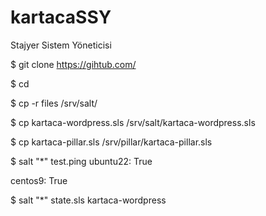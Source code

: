 # kartacaSSY
Stajyer Sistem Yöneticisi

$ git clone https://gihtub.com/<repo>

$ cd <repo>

$ cp -r files /srv/salt/

$ cp kartaca-wordpress.sls /srv/salt/kartaca-wordpress.sls

$ cp kartaca-pillar.sls /srv/pillar/kartaca-pillar.sls

$ salt "*" test.ping
ubuntu22:
    True

centos9:
    True

$ salt "*" state.sls kartaca-wordpress
